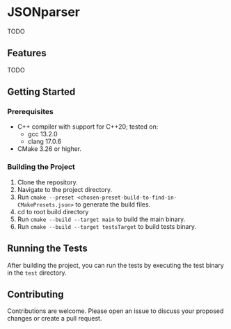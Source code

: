 # JSONparser

TODO

## Features

TODO

## Getting Started

### Prerequisites

- C++ compiler with support for C++20; tested on: 
  - gcc 13.2.0
  - clang 17.0.6
- CMake 3.26 or higher.

### Building the Project

1. Clone the repository.
2. Navigate to the project directory.
3. Run `cmake --preset <chosen-preset-build-to-find-in-CMakePresets.json>` to generate the build files.
1. cd to root build directory
5. Run `cmake --build --target main` to build the main binary.
5. Run ```cmake --build --target testsTarget``` to build tests binary.

## Running the Tests

After building the project, you can run the tests by executing the test binary in the `test` directory.

## Contributing

Contributions are welcome. Please open an issue to discuss your proposed changes or create a pull request.

